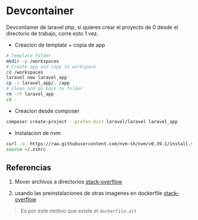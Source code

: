 # Devcontainer

Devcontainer de laravel php, si quieres crear el proyecto de 0 desde el directorio de trabajo, corre esto 1 vez.

-   Creacion de template + copia de app

```sh
# Template folder
mkdir -p /workspaces
# Create app and copy to workspace
cd /workspaces
laravel new laravel_app
cp -r laravel_app/. /app
# Clean and go back to folder
rm -rf laravel_app
cd -
```

-   Creacion desde composer

```sh
composer create-project --prefer-dist laravel/laravel laravel_app
```

-   Instalacion de nvm

```sh
curl -o- https://raw.githubusercontent.com/nvm-sh/nvm/v0.39.1/install.sh | zsh
source ~/.zshrc
```

## Referencias

1. Mover archivos a directorios [stack-overflow](https://stackoverflow.com/questions/20192070/how-to-move-all-files-including-hidden-files-into-parent-directory-via)

2. usando las preinstalaciones de otras imagenes en dockerfile [stack-overflow](https://stackoverflow.com/questions/76109982/installing-specific-version-of-nodejs-and-npm-on-alpine-docker-image)

> Es por este motivo que existe el `dockerfile.alt`
